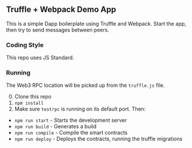 ## Truffle + Webpack Demo App

This is a simple Dapp boilerplate using Truffle and Webpack. Start the app, then try to send messages between peers.

### Coding Style

This repo uses JS Standard.

### Running

The Web3 RPC location will be picked up from the `truffle.js` file.

0. Clone this repo
0. `npm install`
0. Make sure `testrpc` is running on its default port. Then:
  - `npm run start` - Starts the development server
  - `npm run build` - Generates a build
  - `npm run compile` - Compile the smart contracts
  - `npm run deploy`  - Deploys the contracts, running the truffle migrations
